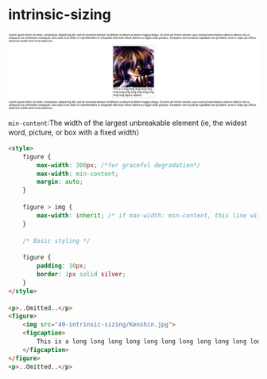 # intrinsic-sizing

![intrinsic-sizing](./intrinsic-sizing.png)

``min-content``:The width of the largest unbreakable element (ie, the widest word, picture, or box with a fixed width）
``` html
<style>
    figure {
        max-width: 300px; /*for graceful degradation*/
        max-width: min-content;
        margin: auto;
    }

    figure > img {
        max-width: inherit; /* if max-width: min-content, this line will be ignored.*/
    }

    /* Basic styling */

    figure {
        padding: 10px;
        border: 1px solid silver;
    }
</style>

<p>..Omitted..</p>
<figure>
    <img src="40-intrinsic-sizing/Kenshin.jpg">
    <figcaption>
        This is a long long long long long long long long long long long long long long figure caption.
    </figcaption>
</figure>
<p>..Omitted..</p>

```
